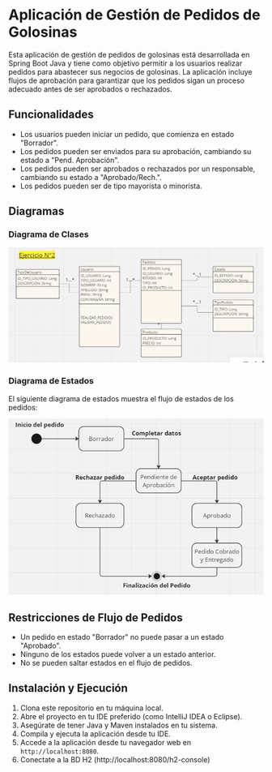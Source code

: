 # Aplicación de Gestión de Pedidos de Golosinas

Esta aplicación de gestión de pedidos de golosinas está desarrollada en Spring Boot Java y tiene como objetivo permitir a los usuarios realizar pedidos para abastecer sus negocios de golosinas. La aplicación incluye flujos de aprobación para garantizar que los pedidos sigan un proceso adecuado antes de ser aprobados o rechazados.

## Funcionalidades

- Los usuarios pueden iniciar un pedido, que comienza en estado "Borrador".
- Los pedidos pueden ser enviados para su aprobación, cambiando su estado a "Pend. Aprobación".
- Los pedidos pueden ser aprobados o rechazados por un responsable, cambiando su estado a "Aprobado/Rech.".
- Los pedidos pueden ser de tipo mayorista o minorista.

## Diagramas

### Diagrama de Clases

![Diagrama de Clases](https://raw.githubusercontent.com/marilynpb/AcedemiaTalendProveedorGolosinas/main/src/main/resources/static/img/DiagramaDeClases.png)


### Diagrama de Estados

El siguiente diagrama de estados muestra el flujo de estados de los pedidos:

![Diagrama de Estados](https://raw.githubusercontent.com/marilynpb/AcedemiaTalendProveedorGolosinas/main/src/main/resources/static/img/DiagramaEstados.png)

## Restricciones de Flujo de Pedidos

- Un pedido en estado "Borrador" no puede pasar a un estado "Aprobado".
- Ninguno de los estados puede volver a un estado anterior.
- No se pueden saltar estados en el flujo de pedidos.

## Instalación y Ejecución

1. Clona este repositorio en tu máquina local.
2. Abre el proyecto en tu IDE preferido (como IntelliJ IDEA o Eclipse).
3. Asegúrate de tener Java y Maven instalados en tu sistema.
4. Compila y ejecuta la aplicación desde tu IDE.
5. Accede a la aplicación desde tu navegador web en `http://localhost:8080`.
6. Conectate a la BD H2 (http://localhost:8080/h2-console)

